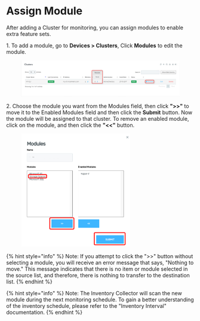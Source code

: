 # Assign Module

After adding a Cluster for monitoring, you can assign modules to enable extra feature sets.&#x20;

1\.      To add a module, go to **Devices > Clusters**,  Click **Modules** to edit the module.&#x20;

<figure><img src="../../../.gitbook/assets/image (568).png" alt=""><figcaption></figcaption></figure>

2\.      Choose the module you want from the Modules field, then click **">>"** to move it to the Enabled Modules field and then click the **Submit** button. Now the module will be assigned to that cluster. To remove an enabled module, click on the module, and then click the **"<<"** button.  &#x20;

<div align="left">

<figure><img src="../../../.gitbook/assets/image (569).png" alt="" width="292"><figcaption></figcaption></figure>

</div>

{% hint style="info" %}
Note: If you attempt to click the ">>" button without selecting a module, you will receive an error message that says, "Nothing to move." This message indicates that there is no item or module selected in the source list, and therefore, there is nothing to transfer to the destination list.&#x20;
{% endhint %}

{% hint style="info" %}
Note: The Inventory Collector will scan the new module during the next monitoring schedule. To gain a better understanding of the inventory schedule, please refer to the "Inventory Interval" documentation.&#x20;
{% endhint %}
